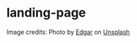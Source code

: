 # landing-page

Image credits:
Photo by <a href="https://unsplash.com/@e_d_g_a_r?utm_source=unsplash&utm_medium=referral&utm_content=creditCopyText">Edgar</a> on <a href="https://unsplash.com/s/photos/cat?utm_source=unsplash&utm_medium=referral&utm_content=creditCopyText">Unsplash</a>
  

